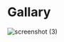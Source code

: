 # Gallary
![screenshot (3)](https://user-images.githubusercontent.com/105298916/172765245-7bbf5895-518b-49a3-b45a-77ecab2a495a.png)
